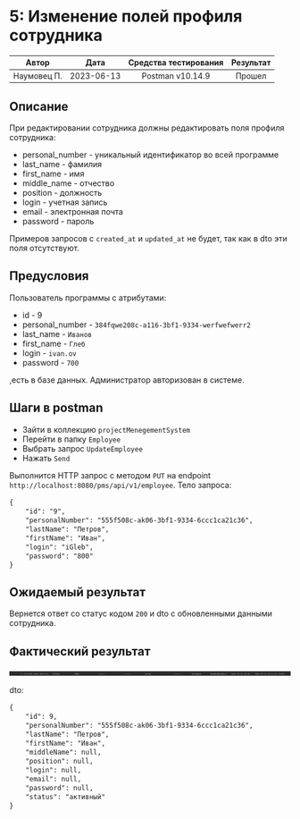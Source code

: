 # 5: Изменение полей профиля сотрудника

|    Автор    |    Дата    | Средства тестирования | Результат |
|:-----------:|:----------:|:---------------------:|:---------:|
| Наумовец П. | 2023-06-13 |   Postman v10.14.9    |  Прошел   |

## Описание

При редактировании сотрудника должны редактировать поля профиля сотрудника:

* personal_number - уникальный идентификатор во всей программе
* last_name - фамилия
* first_name - имя
* middle_name - отчество
* position - должность
* login - учетная запись
* email - электронная почта
* password - пароль

Примеров запросов с `created_at` и `updated_at` не будет, так как в dto эти поля отсутствуют.

## Предусловия

Пользователь программы с атрибутами:

* id - 9
* personal_number - `384fqwe208c-a116-3bf1-9334-werfwefwerr2`
* last_name - `Иванов`
* first_name - `Глеб`
* login - `ivan.ov`
* password - `700`

,есть в базе данных. Администратор авторизован в системе.

## Шаги в postman

* Зайти в коллекцию `projectMenegementSystem`
* Перейти в папку `Employee`
* Выбрать запрос `UpdateEmployee`
* Нажать `Send`

Выполнится HTTP запрос с методом `PUT` на endpoint `http://localhost:8080/pms/api/v1/employee`. Тело запроса:

```
{
    "id": "9",
    "personalNumber": "555f508c-ak06-3bf1-9334-6ccc1ca21c36",
    "lastName": "Петров",
    "firstName": "Иван",
    "login": "iGleb",
    "password": "800"
}
```

## Ожидаемый результат

Вернется ответ со статус кодом `200` и dto с обновленными данными сотрудника.

## Фактический результат

![Image alt](https://github.com/PavelNaymovets/project_management_system/blob/develop/doc/test-case/screenshot/employee/employee_update_profile.png)

dto:
```
{
    "id": 9,
    "personalNumber": "555f508c-ak06-3bf1-9334-6ccc1ca21c36",
    "lastName": "Петров",
    "firstName": "Иван",
    "middleName": null,
    "position": null,
    "login": null,
    "email": null,
    "password": null,
    "status": "активный"
}
```